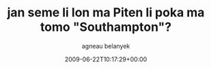 ---
title: 'jan seme li lon ma Piten li poka ma tomo &quot;Southampton&quot;?'
posts: 1
hash: '8997z82D'
author: 'agneau belanyek'
date: 2009-06-22T10:17:29+00:00
sources:
  - https://tokipona.yahoogroups.narkive.com/8997z82D
---